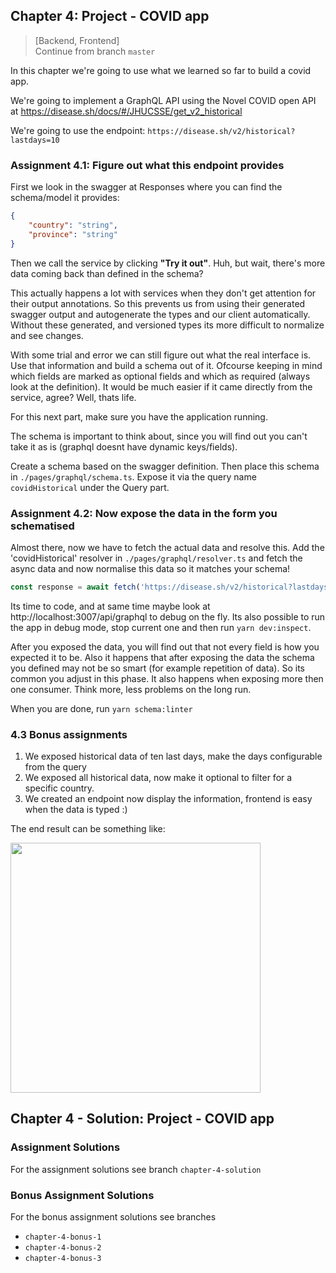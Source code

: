 ## Chapter 4: Project - COVID app

> [Backend, Frontend]  
> Continue from branch `master`

In this chapter we're going to use what we learned so far to build a covid app.

We're going to implement a GraphQL API using the Novel COVID open API at https://disease.sh/docs/#/JHUCSSE/get_v2_historical

We're going to use the endpoint: `https://disease.sh/v2/historical?lastdays=10`

### Assignment 4.1: Figure out what this endpoint provides

First we look in the swagger at Responses where you can find the schema/model it provides:

```json
{
    "country": "string",
    "province": "string"
}
```

Then we call the service by clicking **"Try it out"**. Huh, but wait, there's more data coming back than defined in the schema?

This actually happens a lot with services when they don't get attention for their output annotations. So this prevents us from using their generated swagger output and autogenerate the types and our client automatically. Without these generated, and versioned types its more difficult to normalize and see changes.

With some trial and error we can still figure out what the real interface is. Use that information and build a schema out of it. Ofcourse keeping in mind which fields are marked as optional fields and which as required (always look at the definition). It would be much easier if it came directly from the service, agree? Well, thats life.

For this next part, make sure you have the application running.

The schema is important to think about, since you will find out you can't take it as is (graphql doesnt have dynamic keys/fields).

Create a schema based on the swagger definition. Then place this schema in `./pages/graphql/schema.ts`. Expose it via the query name `covidHistorical` under the Query part.

### Assignment 4.2: Now expose the data in the form you schematised

Almost there, now we have to fetch the actual data and resolve this. Add the 'covidHistorical' resolver in `./pages/graphql/resolver.ts` and fetch the async data and now normalise this data so it matches your schema!

```js
const response = await fetch('https://disease.sh/v2/historical?lastdays=10');
```

Its time to code, and at same time maybe look at http://localhost:3007/api/graphql to debug on the fly. Its also possible to run the app in debug mode, stop current one and then run `yarn dev:inspect`.

After you exposed the data, you will find out that not every field is how you expected it to be. Also it happens that after exposing the data the schema you defined may not be so smart (for example repetition of data). So its common you adjust in this phase. It also happens when exposing more then one consumer. Think more, less problems on the long run.

When you are done, run `yarn schema:linter`

### 4.3 Bonus assignments

1. We exposed historical data of ten last days, make the days configurable from the query
2. We exposed all historical data, now make it optional to filter for a specific country.
3. We created an endpoint now display the information, frontend is easy when the data is typed :)

The end result can be something like:

<img src="./img/4-result.png" width="400px" />

## Chapter 4 - Solution: Project - COVID app

### Assignment Solutions

For the assignment solutions see branch `chapter-4-solution`

### Bonus Assignment Solutions

For the bonus assignment solutions see branches

-   `chapter-4-bonus-1`
-   `chapter-4-bonus-2`
-   `chapter-4-bonus-3`
